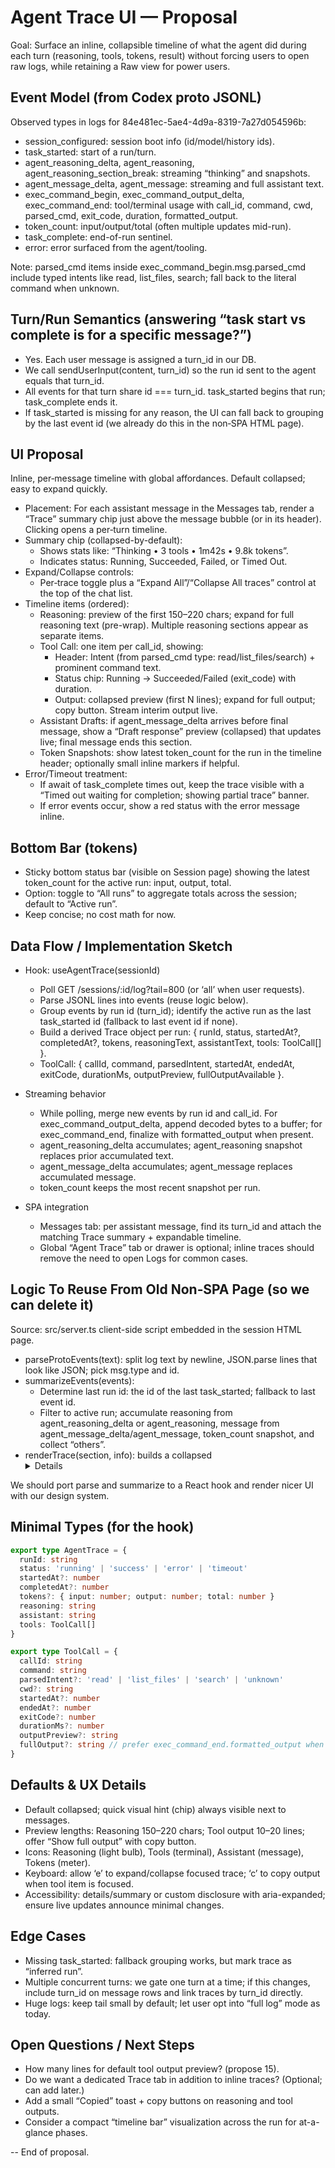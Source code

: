 # Agent Trace UI — Proposal

Goal: Surface an inline, collapsible timeline of what the agent did during each turn (reasoning, tools, tokens, result) without forcing users to open raw logs, while retaining a Raw view for power users.

## Event Model (from Codex proto JSONL)

Observed types in logs for 84e481ec-5ae4-4d9a-8319-7a27d054596b:

- session_configured: session boot info (id/model/history ids).
- task_started: start of a run/turn.
- agent_reasoning_delta, agent_reasoning, agent_reasoning_section_break: streaming “thinking” and snapshots.
- agent_message_delta, agent_message: streaming and full assistant text.
- exec_command_begin, exec_command_output_delta, exec_command_end: tool/terminal usage with call_id, command, cwd, parsed_cmd, exit_code, duration, formatted_output.
- token_count: input/output/total (often multiple updates mid-run).
- task_complete: end-of-run sentinel.
- error: error surfaced from the agent/tooling.

Note: parsed_cmd items inside exec_command_begin.msg.parsed_cmd include typed intents like read, list_files, search; fall back to the literal command when unknown.

## Turn/Run Semantics (answering “task start vs complete is for a specific message?”)

- Yes. Each user message is assigned a turn_id in our DB.
- We call sendUserInput(content, turn_id) so the run id sent to the agent equals that turn_id.
- All events for that turn share id === turn_id. task_started begins that run; task_complete ends it.
- If task_started is missing for any reason, the UI can fall back to grouping by the last event id (we already do this in the non‑SPA HTML page).

## UI Proposal

Inline, per‑message timeline with global affordances. Default collapsed; easy to expand quickly.

- Placement: For each assistant message in the Messages tab, render a “Trace” summary chip just above the message bubble (or in its header). Clicking opens a per‑turn timeline.
- Summary chip (collapsed-by-default):
  - Shows stats like: “Thinking • 3 tools • 1m42s • 9.8k tokens”.
  - Indicates status: Running, Succeeded, Failed, or Timed Out.
- Expand/Collapse controls:
  - Per‑trace toggle plus a “Expand All”/“Collapse All traces” control at the top of the chat list.
- Timeline items (ordered):
  - Reasoning: preview of the first 150–220 chars; expand for full reasoning text (pre-wrap). Multiple reasoning sections appear as separate items.
  - Tool Call: one item per call_id, showing:
    - Header: Intent (from parsed_cmd type: read/list_files/search) + prominent command text.
    - Status chip: Running → Succeeded/Failed (exit_code) with duration.
    - Output: collapsed preview (first N lines); expand for full output; copy button. Stream interim output live.
  - Assistant Drafts: if agent_message_delta arrives before final message, show a “Draft response” preview (collapsed) that updates live; final message ends this section.
  - Token Snapshots: show latest token_count for the run in the timeline header; optionally small inline markers if helpful.
- Error/Timeout treatment:
  - If await of task_complete times out, keep the trace visible with a “Timed out waiting for completion; showing partial trace” banner.
  - If error events occur, show a red status with the error message inline.

## Bottom Bar (tokens)

- Sticky bottom status bar (visible on Session page) showing the latest token_count for the active run: input, output, total.
- Option: toggle to “All runs” to aggregate totals across the session; default to “Active run”.
- Keep concise; no cost math for now.

## Data Flow / Implementation Sketch

- Hook: useAgentTrace(sessionId)
  - Poll GET /sessions/:id/log?tail=800 (or ‘all’ when user requests).
  - Parse JSONL lines into events (reuse logic below).
  - Group events by run id (turn_id); identify the active run as the last task_started id (fallback to last event id if none).
  - Build a derived Trace object per run: { runId, status, startedAt?, completedAt?, tokens, reasoningText, assistantText, tools: ToolCall[] }.
  - ToolCall: { callId, command, parsedIntent, startedAt, endedAt, exitCode, durationMs, outputPreview, fullOutputAvailable }.

- Streaming behavior
  - While polling, merge new events by run id and call_id. For exec_command_output_delta, append decoded bytes to a buffer; for exec_command_end, finalize with formatted_output when present.
  - agent_reasoning_delta accumulates; agent_reasoning snapshot replaces prior accumulated text.
  - agent_message_delta accumulates; agent_message replaces accumulated message.
  - token_count keeps the most recent snapshot per run.

- SPA integration
  - Messages tab: per assistant message, find its turn_id and attach the matching Trace summary + expandable timeline.
  - Global “Agent Trace” tab or drawer is optional; inline traces should remove the need to open Logs for common cases.

## Logic To Reuse From Old Non‑SPA Page (so we can delete it)

Source: src/server.ts client-side script embedded in the session HTML page.

- parseProtoEvents(text): split log text by newline, JSON.parse lines that look like JSON; pick msg.type and id.
- summarizeEvents(events):
  - Determine last run id: the id of the last task_started; fallback to last event id.
  - Filter to active run; accumulate reasoning from agent_reasoning_delta or agent_reasoning, message from agent_message_delta/agent_message, token_count snapshot, and collect “others”.
- renderTrace(section, info): builds a collapsed <details> UI for Reasoning, Assistant, Other Events, and Raw JSON.

We should port parse and summarize to a React hook and render nicer UI with our design system.

## Minimal Types (for the hook)

```ts
export type AgentTrace = {
  runId: string
  status: 'running' | 'success' | 'error' | 'timeout'
  startedAt?: number
  completedAt?: number
  tokens?: { input: number; output: number; total: number }
  reasoning: string
  assistant: string
  tools: ToolCall[]
}

export type ToolCall = {
  callId: string
  command: string
  parsedIntent?: 'read' | 'list_files' | 'search' | 'unknown'
  cwd?: string
  startedAt?: number
  endedAt?: number
  exitCode?: number
  durationMs?: number
  outputPreview?: string
  fullOutput?: string // prefer exec_command_end.formatted_output when present
}
```

## Defaults & UX Details

- Default collapsed; quick visual hint (chip) always visible next to messages.
- Preview lengths: Reasoning 150–220 chars; Tool output 10–20 lines; offer “Show full output” with copy button.
- Icons: Reasoning (light bulb), Tools (terminal), Assistant (message), Tokens (meter).
- Keyboard: allow ‘e’ to expand/collapse focused trace; ‘c’ to copy output when tool item is focused.
- Accessibility: details/summary or custom disclosure with aria-expanded; ensure live updates announce minimal changes.

## Edge Cases

- Missing task_started: fallback grouping works, but mark trace as “inferred run”.
- Multiple concurrent turns: we gate one turn at a time; if this changes, include turn_id on message rows and link traces by turn_id directly.
- Huge logs: keep tail small by default; let user opt into “full log” mode as today.

## Open Questions / Next Steps

- How many lines for default tool output preview? (propose 15).
- Do we want a dedicated Trace tab in addition to inline traces? (Optional; can add later.)
- Add a small “Copied” toast + copy buttons on reasoning and tool outputs.
- Consider a compact “timeline bar” visualization across the run for at-a-glance phases.

-- End of proposal.
